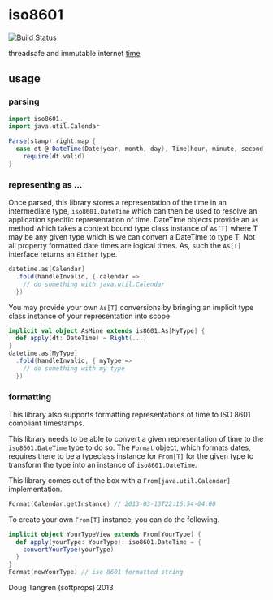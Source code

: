 # iso8601

[![Build Status](https://travis-ci.org/softprops/iso8601.png?branch=master)](https://travis-ci.org/softprops/iso8601)

threadsafe and immutable internet [time](http://tools.ietf.org/html/rfc3339)

## usage

### parsing

```scala
import iso8601._
import java.util.Calendar
    
Parse(stamp).right.map {
  case dt @ DateTime(Date(year, month, day), Time(hour, minute, second, offset)) =>
    require(dt.valid)
}
```

### representing as ...

Once parsed, this library stores a representation of the time in an
intermediate type, `iso8601.DateTime` which can then be used to resolve an application specific
representation of time. DateTime objects provide an `as` method which takes a context bound type class instance of
`As[T]` where T may be any given type which is we can convert a DateTime to type T. Not all property formatted date times
are logical times. As, such the `As[T]` interface returns an `Either` type.

```scala
datetime.as[Calendar]
  .fold(handleInvalid, { calendar =>
    // do something with java.util.Calendar
  })
```

You may provide your own `As[T]` conversions by bringing an implicit type class instance of your representation into scope

```scala
implicit val object AsMine extends is8601.As[MyType] {
  def apply(dt: DateTime) = Right(...)
}
datetime.as[MyType]
  .fold(handleInvalid, { myType =>
    // do something with my type
  })
```

### formatting

This library also supports formatting representations of time to ISO 8601 compliant timestamps.

This library needs to be able to convert a given representation of time
to the `iso8601.DateTime` type to do so. The `Format` object, which formats dates, requires there to be a typeclass instance for `From[T]` for the given type to transform the type into an instance of `iso8601.DateTime`.

This library comes out of the box with a `From[java.util.Calendar]` implementation.

```scala
Format(Calendar.getInstance) // 2013-03-13T22:16:54-04:00
```

To create your own `From[T]` instance, you can do the following.

```scala
implicit object YourTypeView extends From[YourType] {
  def apply(yourType: YourType): iso8601.DateTime = {
    convertYourType(yourType)
  }
}
Format(newYourType) // iso 8601 formatted string
```


Doug Tangren (softprops) 2013
